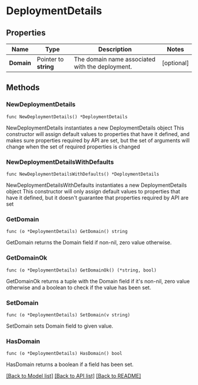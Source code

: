 # DeploymentDetails

## Properties

Name | Type | Description | Notes
------------ | ------------- | ------------- | -------------
**Domain** | Pointer to **string** | The domain name associated with the deployment. | [optional] 

## Methods

### NewDeploymentDetails

`func NewDeploymentDetails() *DeploymentDetails`

NewDeploymentDetails instantiates a new DeploymentDetails object
This constructor will assign default values to properties that have it defined,
and makes sure properties required by API are set, but the set of arguments
will change when the set of required properties is changed

### NewDeploymentDetailsWithDefaults

`func NewDeploymentDetailsWithDefaults() *DeploymentDetails`

NewDeploymentDetailsWithDefaults instantiates a new DeploymentDetails object
This constructor will only assign default values to properties that have it defined,
but it doesn't guarantee that properties required by API are set

### GetDomain

`func (o *DeploymentDetails) GetDomain() string`

GetDomain returns the Domain field if non-nil, zero value otherwise.

### GetDomainOk

`func (o *DeploymentDetails) GetDomainOk() (*string, bool)`

GetDomainOk returns a tuple with the Domain field if it's non-nil, zero value otherwise
and a boolean to check if the value has been set.

### SetDomain

`func (o *DeploymentDetails) SetDomain(v string)`

SetDomain sets Domain field to given value.

### HasDomain

`func (o *DeploymentDetails) HasDomain() bool`

HasDomain returns a boolean if a field has been set.


[[Back to Model list]](../README.md#documentation-for-models) [[Back to API list]](../README.md#documentation-for-api-endpoints) [[Back to README]](../README.md)


